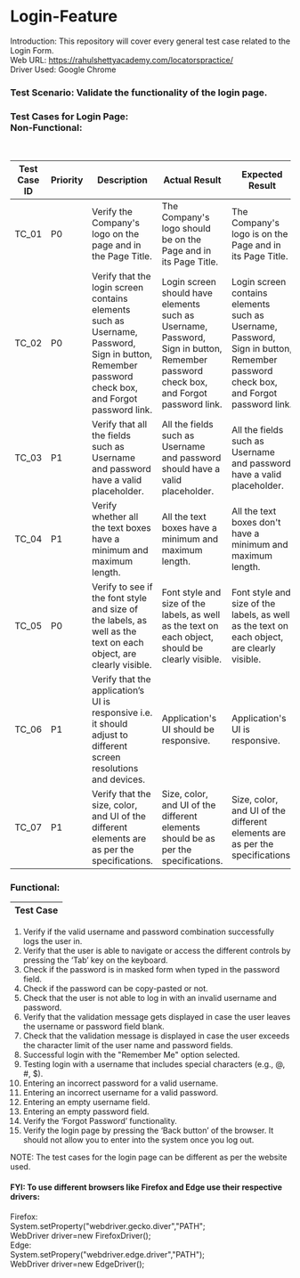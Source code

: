 # Login-Feature

Introduction: This repository will cover every general test case related to the Login Form.
<br> 
Web URL: https://rahulshettyacademy.com/locatorspractice/ <br>
Driver Used: Google Chrome

<h3> Test Scenario: Validate the functionality of the login page. </h3>

<h3> Test Cases for Login Page: <br>
 Non-Functional:
</h3>
<br>

| Test Case ID | Priority | Description | Actual Result | Expected Result | Status (Pass/Fail) |
| --- | --- | --- | --- | --- | --- |
| TC_01 | P0 | Verify the Company's logo on the page and in the Page Title. | The Company's logo should be on the Page and in its Page Title. | The Company's logo is on the Page and in its Page Title. | Pass |
| TC_02 | P0 | Verify that the login screen contains elements such as Username, Password, Sign in button, Remember password check box, and Forgot password link. | Login screen should have elements such as Username, Password, Sign in button, Remember password check box, and Forgot password link. | Login screen contains elements such as Username, Password, Sign in button, Remember password check box, and Forgot password link.| Pass |
| TC_03 | P1 | Verify that all the fields such as Username and password have a valid placeholder. | All the fields such as Username and password should have a valid placeholder. |  All the fields such as Username and password have a valid placeholder. | Pass |
| TC_04 | P1 | Verify whether all the text boxes have a minimum and maximum length. |  All the text boxes have a minimum and maximum length. | All the text boxes don't have a minimum and maximum length. | Fail |
| TC_05 | P0 | Verify to see if the font style and size of the labels, as well as the text on each object, are clearly visible. | Font style and size of the labels, as well as the text on each object, should be clearly visible. | Font style and size of the labels, as well as the text on each object, are clearly visible. | Pass |
| TC_06 | P1|  Verify that the application’s UI is responsive i.e. it should adjust to different screen resolutions and devices. | Application's UI should be responsive. | Application's UI is responsive. | Pass |
| TC_07 | P1 | Verify that the size, color, and UI of the different elements are as per the specifications. | Size, color, and UI of the different elements should be as per the specifications. | Size, color, and UI of the different elements are as per the specifications. | Pass |

<h3> Functional: </h3>

| Test Case                             |                                    
| -------------------------------------- |
1. Verify if the valid username and password combination successfully logs the user in.
2. Verify that the user is able to navigate or access the different controls by pressing the ‘Tab’ key on the keyboard.
3. Check if the password is in masked form when typed in the password field.
4. Check if the password can be copy-pasted or not.
5. Check that the user is not able to log in with an invalid username and password.
6. Verify that the validation message gets displayed in case the user leaves the username or password field blank.
7. Check that the validation message is displayed in case the user exceeds the character limit of the user name and password fields.
8. Successful login with the "Remember Me" option selected.
9. Testing login with a username that includes special characters (e.g., @, #, $).
10. Entering an incorrect password for a valid username.
11. Entering an incorrect username for a valid password.
12. Entering an empty username field.
13. Entering an empty password field.
14. Verify the ‘Forgot Password’ functionality.
15. Verify the login page by pressing the ‘Back button’ of the browser. It should not allow you to enter into the system once you log out.



NOTE: The test cases for the login page can be different as per the website used.

<h4> 
 FYI: To use different browsers like Firefox and Edge use their respective drivers:
</h4>
        Firefox: 
        <br>
        System.setProperty("webdriver.gecko.diver","PATH";
  <br>
        WebDriver driver=new FirefoxDriver();
  <br>
        Edge:
  <br>
       System.setPropery("webdriver.edge.driver","PATH"); <br>
       WebDriver driver=new EdgeDriver();
 



